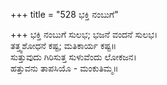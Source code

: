 +++
title = "528 ಭಕ್ತಿ ನಂಬುಗೆ"

+++
ಭಕ್ತಿ ನಂಬುಗೆ ಸುಲಭ; ಭಜನೆ ವಂದನೆ ಸುಲಭ।  
ತತ್ತ್ವಶೋಧನೆ ಕಷ್ಟ; ಮತಿಕಾರ್ಯ ಕಷ್ಟ॥  
ಸುತ್ತುವುದು ಗಿರಿಸುತ್ತ ಸುಳುವೆಂದು ಲೋಕಜನ।  
ಹತ್ತುವನು ತಾಪಸಿಯೊ - ಮಂಕುತಿಮ್ಮ॥  
